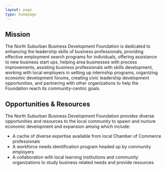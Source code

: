 ```yaml
---
layout: page
type: homepage
---
```


## Mission

The North Suburban Business Development Foundation is dedicated to enhancing the leadership skills of business professionals, providing effective employment search programs for individuals, offering assistance to new business start ups, helping area businesses with process improvements, assisting business professionals with skills development, working with local employers in setting up internship programs, organizing economic development forums, creating civic leadership development opportunities, and partnering with other organizations to help the Foundation reach its community-centric goals.

## Opportunities & Resources
The North Suburban Business Development Foundation provides diverse opportunities and resources to the local community to spawn and nurture economic development and expansion among which include:

- A cache of diverse expertise available from local Chamber of Commerce professionals
- A workforce needs identification program headed up by community employers
- A collaboration with local learning institutions and community organizations to study business related needs and provide resources
